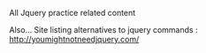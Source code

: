All Jquery practice related content


Also...
Site listing alternatives to jquery commands :
http://youmightnotneedjquery.com/